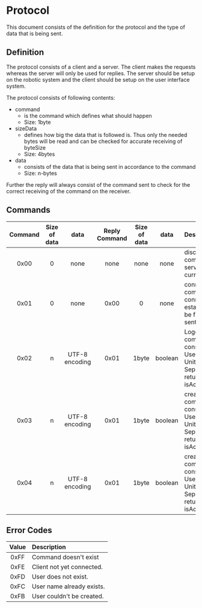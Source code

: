 <!---
 @(#) Protocol Document 0.1 2023/03/17
 
 Copyright (c) Omar Ibrahim
 All rights reserved.
 -->

# Protocol

This document consists of the definition for the protocol and the type of data that is being sent.

## Definition
The protocol consists of a client and a server. The client makes the requests whereas the server will only be used for replies.
The server should be setup on the robotic system and the client should be setup on the user interface system.



The protocol consists of following contents:
- command
    - is the command which defines what should happen
    - Size: 1byte
- sizeData
    - defines how big the data that is followed is. Thus only the needed bytes will be read and can be checked for accurate receiving of byteSize
    - Size: 4bytes
- data
    - consists of the data that is being sent in accordance to the command
    - Size: n-bytes

Further the reply will always consist of the command sent to check for the correct receiving of the command on the receiver.


## Commands

|   Command |   Size of data    |   data            |   Reply Command   |   Size of data    |   data    |   Description
|   :-----: |   :----------:    |   :--:            |   :-----------:   |   :----------:    |   :--:    |   :---------
|   0x00    |   0               |   none            |   none            |   none               |   none    |   disconnect command to tell the server to close the current connection.
|   0x01    |   0               |   none            |   0x00            |   0               |   none    |   connecting command to verify connection established. Should be first command sent
|   0x02    |   n               |   UTF-8 encoding  |   0x01            |   1byte           |   boolean |   Logging in command. Data consists of Username1F(Ascii Unit Seperator)Password, returns true/false for isAdmin
|   0x03    |   n               |   UTF-8 encoding  |   0x01            |   1byte           |   boolean |   creating User in command. Data consists of Username1F(Ascii Unit Seperator)Password, returns true/false for isAdmin
|   0x04    |   n               |   UTF-8 encoding  |   0x01            |   1byte           |   boolean |   creating User in command. Data consists of Username1F(Ascii Unit Seperator)Password, returns true/false for isAdmin


## Error Codes
|   Value   |   Description
|   :---:   |   :----------
|   0xFF    |   Command doesn't exist
|   0xFE    |   Client not yet connected.
|   0xFD    |   User does not exist.
|   0xFC    |   User name already exists.
|   0xFB    |   User couldn't be created.